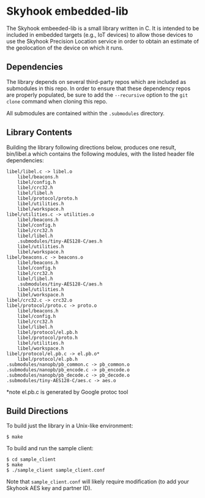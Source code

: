 Skyhook embedded-lib
====================

The Skyhook embeeded-lib is a small library written in C. It is intended to be
included in embedded targets (e.g., IoT devices) to allow those devices to use
the Skyhook Precision Location service in order to obtain an estimate of the
geolocation of the device on which it runs.

Dependencies
------------

The library depends on several third-party repos which are included as
submodules in this repo. In order to ensure that these dependency repos are
properly populated, be sure to add the `--recursive` option to the `git
clone` command when cloning this repo.

All submodules are contained within the `.submodules` directory.

Library Contents
----------------

Building the library following directions below, produces one result, bin/libel.a
which contains the following modules, with the listed header file dependencies:

    libel/libel.c -> libel.o
        libel/beacons.h
        libel/config.h
        libel/crc32.h
        libel/libel.h
        libel/protocol/proto.h
        libel/utilities.h
        libel/workspace.h
    libel/utilities.c -> utilities.o
        libel/beacons.h
        libel/config.h
        libel/crc32.h
        libel/libel.h
        .submodules/tiny-AES128-C/aes.h
        libel/utilities.h
        libel/workspace.h
    libel/beacons.c -> beacons.o
        libel/beacons.h
        libel/config.h
        libel/crc32.h
        libel/libel.h
        .submodules/tiny-AES128-C/aes.h
        libel/utilities.h
        libel/workspace.h
    libel/crc32.c -> crc32.o
    libel/protocol/proto.c -> proto.o
        libel/beacons.h
        libel/config.h
        libel/crc32.h
        libel/libel.h
        libel/protocol/el.pb.h
        libel/protocol/proto.h
        libel/utilities.h
        libel/workspace.h
    libel/protocol/el.pb.c -> el.pb.o*
        libel/protocol/el.pb.h
    .submodules/nanopb/pb_common.c -> pb_common.o
    .submodules/nanopb/pb_encode.c -> pb_encode.o
    .submodules/nanopb/pb_decode.c -> pb_decode.o
    .submodules/tiny-AES128-C/aes.c -> aes.o

*note el.pb.c is generated by Google protoc tool

Build Directions
----------------

To build just the library in a Unix-like environment:

    $ make

To build and run the sample client:

    $ cd sample_client
    $ make
    $ ./sample_client sample_client.conf

Note that `sample_client.conf` will likely require modification (to add your
Skyhook AES key and partner ID).
